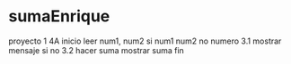 # sumaEnrique
proyecto 1 4A
inicio
leer num1, num2
si num1 num2 no numero 
  3.1 mostrar mensaje
  si no
  3.2 hacer suma
mostrar suma
fin